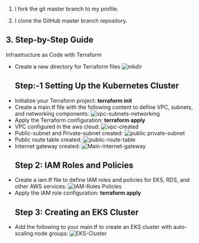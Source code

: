 1. I fork the git master branch to my profile.

2. I clone the GitHub master branch repository.

## 3. Step-by-Step Guide
   Infrastructure as Code with Terraform
 
* Create a new directory for Terraform files
  ![mkdir](https://github.com/user-attachments/assets/62f74f05-f194-4509-8960-abc880abef63) 
   ## Step:-1 Setting Up the Kubernetes Cluster
* Initialize your Terraform project:
  <b>terraform init</b>
* Create a main.tf file with the following content to define VPC, subnets, and networking components:
  ![vpc-subnets-networking](https://github.com/user-attachments/assets/9c0592bb-f85a-425c-a36c-f85b523db33f)
* Apply the Terraform configuration:
  <b>terraform apply</b>
* VPC configured in the aws cloud:
  ![vpc-created](https://github.com/user-attachments/assets/7d764783-f388-4a42-9add-1e47db9c508d)
* Public-subnet and Private-subnet created:
  ![public private-subnet](https://github.com/user-attachments/assets/b1639eac-2e73-4002-9a02-d7b715f7a85a)
* Public route table created:
 ![public-route-table](https://github.com/user-attachments/assets/49bdb711-eceb-46db-969c-5ff0e4560117)
* Internet gateway created:
  ![Main-internet-gateway](https://github.com/user-attachments/assets/89e1763f-8b83-4ba1-af51-b4b612c0d769)
   ## Step 2: IAM Roles and Policies
* Create a iam.tf file to define IAM roles and policies for EKS, RDS, and other AWS services:
  ![IAM-Roles Policies](https://github.com/user-attachments/assets/1a6c5de0-40bc-4837-ad4c-726894676da2)
* Apply the IAM role configuration:
  <b>terraform apply</b>
   ## Step 3: Creating an EKS Cluster
* Add the following to your main.tf to create an EKS cluster with auto-scaling node groups:
![EKS-Cluster](https://github.com/user-attachments/assets/dff33922-6b36-4191-82c9-e50a1f5685ac)





  
  



